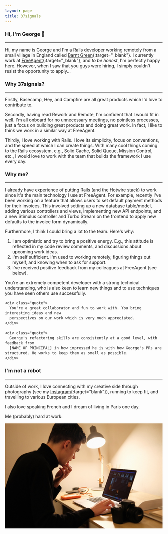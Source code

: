 ```yaml
---
layout: page
title: 37signals
---
```


### Hi, I'm George 👋
---

Hi, my name is George and I'm a Rails developer working remotely from a small village in England called 
[Barnt Green](https://en.wikipedia.org/wiki/Barnt_Green){:target="\_blank"}. I currently work at 
[FreeAgent](https://www.freeagent.com/){:target="\_blank"}, and _to be honest_, I'm perfectly happy here. However,
when I saw that you guys were hiring, I simply couldn't resist the opportunity to apply...



### Why 37signals?
---

Firstly, Basecamp, Hey, and Campfire are all great products which I'd love to
contribute to.

Secondly, having read Rework and Remote, I'm confident that I would fit in well. I'm all
onboard for no unnecessary meetings, no pointless processes, just a focus on building great
products and doing great work. In fact, I like to think we work in a similar way at FreeAgent.

Thirdly, I love working with Rails. I love its simplicity, focus on
conventions, and the speed at which I can create things. With many cool things coming to the Rails
ecosystem, e.g., Solid Cache, Solid Queue, Mission Control, etc., I would love to work with the
team that builds the framework I use every day.

### Why me?
---

I already have experience of putting Rails (and the Hotwire stack) to work since it's the main technology
I use at FreeAgent. For example, recently I've been working on a feature that
allows users to set default payment methods for their invoices. This involved
setting up a new database table/model, adding various controllers and views, implementing new API endpoints,
and a new Stimulus controller and Turbo Stream on the frontend to apply new defaults to the invoice form dynamically.

Furthermore, I think I could bring a lot to the team. Here's why:

1. I am optimistic and try to bring a positive energy. E.g., this
    attitude is reflected in my code review comments, and discussions about
    upcoming work ideas.
2. I'm self sufficient. I'm used to working remotely, figuring things out myself, and knowing when to ask for support.
3. I've received positive feedback from my colleagues at FreeAgent (see below).

<div class="card mb-3">
  <div class="card-body">
    <div class="quote">
      You're an extremely competent developer with a strong technical understanding, 
      who is also keen to learn new things and to use techniques you have seen others use successfully.
    </div>

    <div class="quote">
      You're a great collaborator and fun to work with. You bring interesting ideas and new
      perspectives on our work which is very much appreciated.
    </div>

    <div class="quote">
      George's refactoring skills are consistently at a good level, with feedback from 
      [NAME OF PRINCIPAL] in how impressed he is with how George's PRs are structured. He works to keep them as small as possible.
    </div>
  </div>
</div>

### I'm not a robot
---

Outside of work, I love connecting with my creative side
through photography (see my [Instagram](https://www.instagram.com/georgestephenbaker/){:target="blank"}),
running to keep fit, and travelling to various European cities.

I also love speaking French and I dream of living in Paris one day.

Me (probably) hard at work:

<img src="/assets/img/at-work.jpeg" alt="George at work" class="img-fluid rounded-3">
